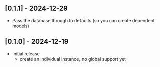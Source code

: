 ## [0.1.1] - 2024-12-29

- Pass the database through to defaults (so you can create dependent models)

## [0.1.0] - 2024-12-19

- Initial release
  - create an individual instance, no global support yet
